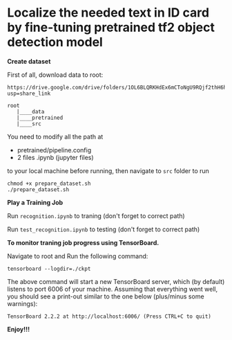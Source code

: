 # Localize the needed text in ID card by fine-tuning pretrained tf2 object detection model

**Create dataset**

First of all, download data to root:

```
https://drive.google.com/drive/folders/1OL6BLQRKHdEx6mCToNgU9RQjf2thH6ha?usp=share_link
```

```
root
   |____data
   |____pretrained
   |____src
```

You need to modify all the path at

*   pretrained/pipeline.config
*   2 files .ipynb (jupyter files)

to your local machine before running, then navigate to ```src``` folder to run

```
chmod +x prepare_dataset.sh
./prepare_dataset.sh
```

**Play a Training Job**

Run ```recognition.ipynb``` to traning (don't forget to correct path)

Run ```test_recognition.ipynb``` to testing (don't forget to correct path)

**To monitor traning job progress using TensorBoard.**

Navigate to root and Run the following command:

```
tensorboard --logdir=./ckpt
```

The above command will start a new TensorBoard server, which (by default) listens to port 6006 of your machine. Assuming that everything went well, you should see a print-out similar to the one below (plus/minus some warnings):

```
TensorBoard 2.2.2 at http://localhost:6006/ (Press CTRL+C to quit)
```

**Enjoy!!!**

